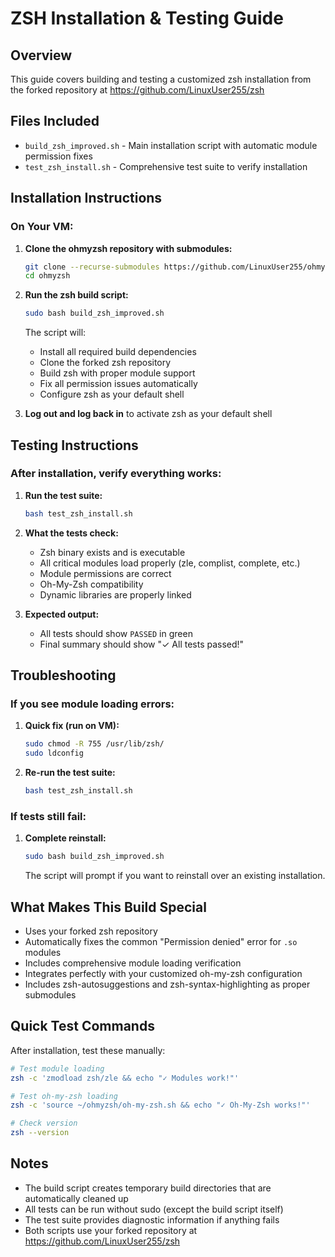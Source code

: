 # ZSH Installation & Testing Guide

## Overview
This guide covers building and testing a customized zsh installation from the forked repository at https://github.com/LinuxUser255/zsh

## Files Included
- `build_zsh_improved.sh` - Main installation script with automatic module permission fixes
- `test_zsh_install.sh` - Comprehensive test suite to verify installation

## Installation Instructions

### On Your VM:

1. **Clone the ohmyzsh repository with submodules:**
   ```bash
   git clone --recurse-submodules https://github.com/LinuxUser255/ohmyzsh.git
   cd ohmyzsh
   ```

2. **Run the zsh build script:**
   ```bash
   sudo bash build_zsh_improved.sh
   ```

   The script will:
   - Install all required build dependencies
   - Clone the forked zsh repository
   - Build zsh with proper module support
   - Fix all permission issues automatically
   - Configure zsh as your default shell

3. **Log out and log back in** to activate zsh as your default shell

## Testing Instructions

### After installation, verify everything works:

1. **Run the test suite:**
   ```bash
   bash test_zsh_install.sh
   ```

2. **What the tests check:**
   - Zsh binary exists and is executable
   - All critical modules load properly (zle, complist, complete, etc.)
   - Module permissions are correct
   - Oh-My-Zsh compatibility
   - Dynamic libraries are properly linked

3. **Expected output:**
   - All tests should show `PASSED` in green
   - Final summary should show "✓ All tests passed!"

## Troubleshooting

### If you see module loading errors:

1. **Quick fix (run on VM):**
   ```bash
   sudo chmod -R 755 /usr/lib/zsh/
   sudo ldconfig
   ```

2. **Re-run the test suite:**
   ```bash
   bash test_zsh_install.sh
   ```

### If tests still fail:

1. **Complete reinstall:**
   ```bash
   sudo bash build_zsh_improved.sh
   ```
   
   The script will prompt if you want to reinstall over an existing installation.

## What Makes This Build Special

- Uses your forked zsh repository
- Automatically fixes the common "Permission denied" error for `.so` modules
- Includes comprehensive module loading verification
- Integrates perfectly with your customized oh-my-zsh configuration
- Includes zsh-autosuggestions and zsh-syntax-highlighting as proper submodules

## Quick Test Commands

After installation, test these manually:

```bash
# Test module loading
zsh -c 'zmodload zsh/zle && echo "✓ Modules work!"'

# Test oh-my-zsh loading
zsh -c 'source ~/ohmyzsh/oh-my-zsh.sh && echo "✓ Oh-My-Zsh works!"'

# Check version
zsh --version
```

## Notes

- The build script creates temporary build directories that are automatically cleaned up
- All tests can be run without sudo (except the build script itself)
- The test suite provides diagnostic information if anything fails
- Both scripts use your forked repository at https://github.com/LinuxUser255/zsh